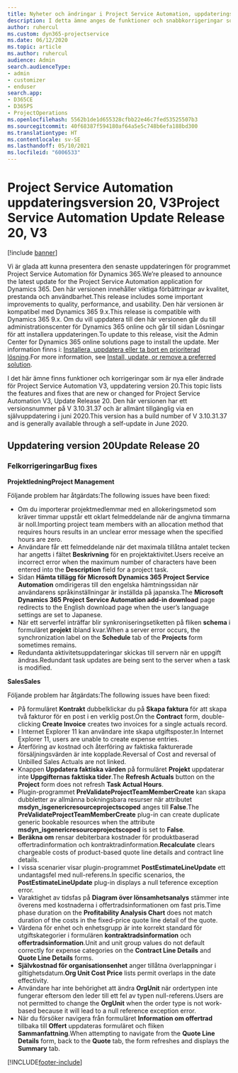 ```yaml
---
title: Nyheter och ändringar i Project Service Automation, uppdateringsversion 20, V3
description: I detta ämne anges de funktioner och snabbkorrigeringar som finns tillgängliga i Project Service Automation, uppdateringsversion 20, V3.
author: ruhercul
ms.custom: dyn365-projectservice
ms.date: 06/12/2020
ms.topic: article
ms.author: ruhercul
audience: Admin
search.audienceType:
- admin
- customizer
- enduser
search.app:
- D365CE
- D365PS
- ProjectOperations
ms.openlocfilehash: 5562b1de1d655328cfbb22e46c7fed53525507b3
ms.sourcegitcommit: 40f68387f594180af64a5e5c748b6efa188bd300
ms.translationtype: HT
ms.contentlocale: sv-SE
ms.lasthandoff: 05/10/2021
ms.locfileid: "6006533"
---
```

# <a name="project-service-automation-update-release-20-v3"></a><span data-ttu-id="1d983-103">Project Service Automation uppdateringsversion 20, V3</span><span class="sxs-lookup"><span data-stu-id="1d983-103">Project Service Automation Update Release 20, V3</span></span>

[!include [banner](../includes/psa-now-project-operations.md)]

<span data-ttu-id="1d983-104">Vi är glada att kunna presentera den senaste uppdateringen för programmet Project Service Automation för Dynamics 365.</span><span class="sxs-lookup"><span data-stu-id="1d983-104">We’re pleased to announce the latest update for the Project Service Automation application for Dynamics 365.</span></span> <span data-ttu-id="1d983-105">Den här versionen innehåller viktiga förbättringar av kvalitet, prestanda och användbarhet.</span><span class="sxs-lookup"><span data-stu-id="1d983-105">This release includes some important improvements to quality, performance, and usability.</span></span> <span data-ttu-id="1d983-106">Den här versionen är kompatibel med Dynamics 365 9.x.</span><span class="sxs-lookup"><span data-stu-id="1d983-106">This release is compatible with Dynamics 365 9.x.</span></span> <span data-ttu-id="1d983-107">Om du vill uppdatera till den här versionen går du till administrationscenter för Dynamics 365 online och går till sidan Lösningar för att installera uppdateringen.</span><span class="sxs-lookup"><span data-stu-id="1d983-107">To update to this release, visit the Admin Center for Dynamics 365 online solutions page to install the update.</span></span> <span data-ttu-id="1d983-108">Mer information finns i: [Installera, uppdatera eller ta bort en prioriterad lösning](/power-platform/admin/install-remove-preferred-solution).</span><span class="sxs-lookup"><span data-stu-id="1d983-108">For more information, see [Install, update, or remove a preferred solution](/power-platform/admin/install-remove-preferred-solution).</span></span>

<span data-ttu-id="1d983-109">I det här ämne finns funktioner och korrigeringar som är nya eller ändrade för Project Service Automation V3, uppdatering version 20.</span><span class="sxs-lookup"><span data-stu-id="1d983-109">This topic lists the features and fixes that are new or changed for Project Service Automation V3, Update Release 20.</span></span> <span data-ttu-id="1d983-110">Den här versionen har ett versionsnummer på V 3.10.31.37 och är allmänt tillgänglig via en självuppdatering i juni 2020.</span><span class="sxs-lookup"><span data-stu-id="1d983-110">This version has a build number of V 3.10.31.37 and is generally available through a self-update in June 2020.</span></span>

## <a name="update-release-20"></a><span data-ttu-id="1d983-111">Uppdatering version 20</span><span class="sxs-lookup"><span data-stu-id="1d983-111">Update Release 20</span></span>

### <a name="bug-fixes"></a><span data-ttu-id="1d983-112">Felkorrigeringar</span><span class="sxs-lookup"><span data-stu-id="1d983-112">Bug fixes</span></span>

<span data-ttu-id="1d983-113">**Projektledning**</span><span class="sxs-lookup"><span data-stu-id="1d983-113">**Project Management**</span></span>

<span data-ttu-id="1d983-114">Följande problem har åtgärdats:</span><span class="sxs-lookup"><span data-stu-id="1d983-114">The following issues have been fixed:</span></span>

- <span data-ttu-id="1d983-115">Om du importerar projektmedlemmar med en allokeringsmetod som kräver timmar uppstår ett oklart felmeddelande när de angivna timmarna är noll.</span><span class="sxs-lookup"><span data-stu-id="1d983-115">Importing project team members with an allocation method that requires hours results in an unclear error message when the specified hours are zero.</span></span>
- <span data-ttu-id="1d983-116">Användare får ett felmeddelande när det maximala tillåtna antalet tecken har angetts i fältet **Beskrivning** för en projektaktivitet.</span><span class="sxs-lookup"><span data-stu-id="1d983-116">Users receive an incorrect error when the maximum number of characters have been entered into the **Description** field for a project task.</span></span>
- <span data-ttu-id="1d983-117">Sidan **Hämta tillägg för Microsoft Dynamics 365 Project Service Automation** omdirigeras till den engelska hämtningssidan när användarens språkinställningar är inställda på japanska.</span><span class="sxs-lookup"><span data-stu-id="1d983-117">The **Microsoft Dynamics 365 Project Service Automation add-in download** page redirects to the English download page when the user’s language settings are set to Japanese.</span></span>
- <span data-ttu-id="1d983-118">När ett serverfel inträffar blir synkroniseringsetiketten på fliken **schema** i formuläret **projekt** ibland kvar.</span><span class="sxs-lookup"><span data-stu-id="1d983-118">When a server error occurs, the synchronization label on the **Schedule** tab of the **Projects** form sometimes remains.</span></span>
- <span data-ttu-id="1d983-119">Redundanta aktivitetsuppdateringar skickas till servern när en uppgift ändras.</span><span class="sxs-lookup"><span data-stu-id="1d983-119">Redundant task updates are being sent to the server when a task is modified.</span></span>

<span data-ttu-id="1d983-120">**Sales**</span><span class="sxs-lookup"><span data-stu-id="1d983-120">**Sales**</span></span>

<span data-ttu-id="1d983-121">Följande problem har åtgärdats:</span><span class="sxs-lookup"><span data-stu-id="1d983-121">The following issues have been fixed:</span></span>

- <span data-ttu-id="1d983-122">På formuläret **Kontrakt** dubbelklickar du på **Skapa faktura** för att skapa två fakturor för en post i en verklig post.</span><span class="sxs-lookup"><span data-stu-id="1d983-122">On the **Contract** form, double-clicking **Create Invoice** creates two invoices for a single actuals record.</span></span>
- <span data-ttu-id="1d983-123">I Internet Explorer 11 kan användare inte skapa utgiftsposter.</span><span class="sxs-lookup"><span data-stu-id="1d983-123">In Internet Explorer 11, users are unable to create expense entries.</span></span>
- <span data-ttu-id="1d983-124">Återföring av kostnad och återföring av faktiska fakturerade försäljningsvärden är inte kopplade.</span><span class="sxs-lookup"><span data-stu-id="1d983-124">Reversal of Cost and reversal of Unbilled Sales Actuals are not linked.</span></span>
- <span data-ttu-id="1d983-125">Knappen **Uppdatera faktiska värden** på formuläret **Projekt** uppdaterar inte **Uppgifternas faktiska tider**.</span><span class="sxs-lookup"><span data-stu-id="1d983-125">The **Refresh Actuals** button on the **Project** form does not refresh **Task Actual Hours**.</span></span>
- <span data-ttu-id="1d983-126">Plugin-programmet **PreValidateProjectTeamMemberCreate** kan skapa dubbletter av allmänna bokningsbara resurser när attributet **msdyn_isgenericresourceprojectscoped** anges till **False**.</span><span class="sxs-lookup"><span data-stu-id="1d983-126">The **PreValidateProjectTeamMemberCreate** plug-in can create duplicate generic bookable resources when the attribute **msdyn_isgenericresourceprojectscoped** is set to **False**.</span></span>
- <span data-ttu-id="1d983-127">**Beräkna om** rensar debiterbara kostnader för produktbaserad offertradinformation och kontraktradinformation.</span><span class="sxs-lookup"><span data-stu-id="1d983-127">**Recalculate** clears chargeable costs of product-based quote line details and contract line details.</span></span>
- <span data-ttu-id="1d983-128">I vissa scenarier visar plugin-programmet **PostEstimateLineUpdate** ett undantagsfel med null-referens.</span><span class="sxs-lookup"><span data-stu-id="1d983-128">In specific scenarios, the **PostEstimateLineUpdate** plug-in displays a null teference exception error.</span></span>
- <span data-ttu-id="1d983-129">Varaktighet av tidsfas på **Diagram över lönsamhetsanalys** stämmer inte överens med kostnaderna i offertradsinformationen om fast pris.</span><span class="sxs-lookup"><span data-stu-id="1d983-129">Time phase duration on the **Profitability Analysis Chart** does not match duration of the costs in the fixed-price quote line detail of the quote.</span></span>
- <span data-ttu-id="1d983-130">Värdena för enhet och enhetsgrupp är inte korrekt standard för utgiftskategorier i formulären **kontraktradsinformation** och **offertradsinformation**.</span><span class="sxs-lookup"><span data-stu-id="1d983-130">Unit and unit group values do not default correctly for expense categories on the **Contract Line Details** and **Quote Line Details** forms.</span></span>
- <span data-ttu-id="1d983-131">**Självkostnad för organisationsenhet** anger tillåtna överlappningar i giltighetsdatum.</span><span class="sxs-lookup"><span data-stu-id="1d983-131">**Org Unit Cost Price** lists permit overlaps in the date effectivity.</span></span>
- <span data-ttu-id="1d983-132">Användare har inte behörighet att ändra **OrgUnit** när ordertypen inte fungerar eftersom den leder till ett fel av typen null-referens.</span><span class="sxs-lookup"><span data-stu-id="1d983-132">Users are not permitted to change the **OrgUnit** when the order type is not work-based because it will lead to a null reference exception error.</span></span>
- <span data-ttu-id="1d983-133">När du försöker navigera från formuläret **Information om offertrad** tillbaka till **Offert** uppdateras formuläret och fliken **Sammanfattning**.</span><span class="sxs-lookup"><span data-stu-id="1d983-133">When attempting to navigate from the **Quote Line Details** form, back to the **Quote** tab, the form refreshes and displays the **Summary** tab.</span></span>


[!INCLUDE[footer-include](../includes/footer-banner.md)]